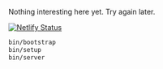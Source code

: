 Nothing interesting here yet. Try again later.

[![Netlify Status](https://api.netlify.com/api/v1/badges/a0b88b09-9974-44d2-a536-38524789c3b6/deploy-status)](https://app.netlify.com/sites/miyamadojinja-2022/deploys)

```bash
bin/bootstrap
bin/setup
bin/server
```
